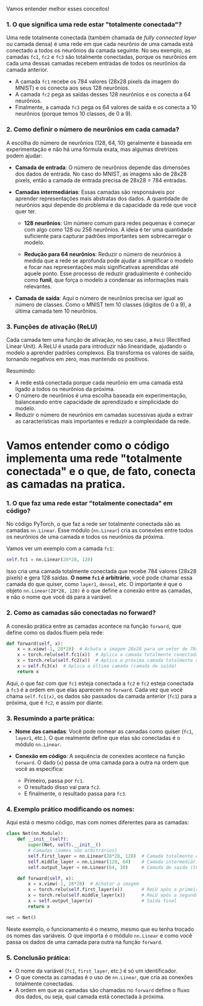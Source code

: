 Vamos entender melhor esses conceitos!

### 1. **O que significa uma rede estar "totalmente conectada"?**
Uma rede totalmente conectada (também chamada de *fully connected layer* ou camada densa) é uma rede em que cada neurônio de uma camada está conectado a todos os neurônios da camada seguinte. No seu exemplo, as camadas `fc1`, `fc2` e `fc3` são totalmente conectadas, porque os neurônios em cada uma dessas camadas recebem entradas de todos os neurônios da camada anterior.

- A camada `fc1` recebe os 784 valores (28x28 pixels da imagem do MNIST) e os conecta aos seus 128 neurônios.
- A camada `fc2` pega as saídas desses 128 neurônios e os conecta a 64 neurônios.
- Finalmente, a camada `fc3` pega os 64 valores de saída e os conecta a 10 neurônios (porque temos 10 classes, de 0 a 9).

### 2. **Como definir o número de neurônios em cada camada?**
A escolha do número de neurônios (128, 64, 10) geralmente é baseada em experimentação e não há uma fórmula exata, mas algumas diretrizes podem ajudar:

- **Camada de entrada**: O número de neurônios depende das dimensões dos dados de entrada. No caso do MNIST, as imagens são de 28x28 pixels, então a camada de entrada precisa de 28x28 = 784 entradas.
  
- **Camadas intermediárias**: Essas camadas são responsáveis por aprender representações mais abstratas dos dados. A quantidade de neurônios aqui depende do problema e da capacidade da rede que você quer ter. 

  - **128 neurônios**: Um número comum para redes pequenas é começar com algo como 128 ou 256 neurônios. A ideia é ter uma quantidade suficiente para capturar padrões importantes sem sobrecarregar o modelo.
  
  - **Redução para 64 neurônios**: Reduzir o número de neurônios à medida que a rede se aprofunda pode ajudar a simplificar o modelo e focar nas representações mais significativas aprendidas até aquele ponto. Esse processo de reduzir gradualmente é conhecido como **funil**, que força o modelo a condensar as informações mais relevantes.

- **Camada de saída**: Aqui o número de neurônios precisa ser igual ao número de classes. Como o MNIST tem 10 classes (dígitos de 0 a 9), a última camada tem 10 neurônios.

### 3. **Funções de ativação (ReLU)**
Cada camada tem uma função de ativação, no seu caso, a `ReLU` (Rectified Linear Unit). A ReLU é usada para introduzir não linearidade, ajudando o modelo a aprender padrões complexos. Ela transforma os valores de saída, tornando negativos em zero, mas mantendo os positivos.

Resumindo:
- A rede está conectada porque cada neurônio em uma camada está ligado a todos os neurônios da próxima.
- O número de neurônios é uma escolha baseada em experimentação, balanceando entre capacidade de aprendizado e simplicidade do modelo.
- Reduzir o número de neurônios em camadas sucessivas ajuda a extrair as características mais importantes e reduzir a complexidade da rede.

# Vamos entender como o código implementa uma rede "totalmente conectada" e o que, de fato, conecta as camadas na pratica.

### 1. **O que faz uma rede estar "totalmente conectada" em código?**
No código PyTorch, o que faz a rede ser totalmente conectada são as camadas `nn.Linear`. Esse módulo (`nn.Linear`) cria as conexões entre todos os neurônios de uma camada e todos os neurônios da próxima.

Vamos ver um exemplo com a camada `fc1`:

```python
self.fc1 = nn.Linear(28*28, 128)
```

Isso cria uma camada totalmente conectada que recebe 784 valores (28x28 pixels) e gera 128 saídas. **O nome `fc1` é arbitrário**, você pode chamar essa camada do que quiser, como `layer1`, `dense1`, etc. O importante é que o objeto `nn.Linear(28*28, 128)` é o que define a conexão entre as camadas, e não o nome que você dá para a variável.

### 2. **Como as camadas são conectadas no forward?**
A conexão prática entre as camadas acontece na função `forward`, que define como os dados fluem pela rede:

```python
def forward(self, x):
    x = x.view(-1, 28*28)  # Achata a imagem 28x28 para um vetor de 784 elementos
    x = torch.relu(self.fc1(x))  # Aplica a camada totalmente conectada e a função de ativação ReLU
    x = torch.relu(self.fc2(x))  # Aplica a próxima camada totalmente conectada e outra ReLU
    x = self.fc3(x)  # Aplica a última camada (camada de saída)
    return x
```

Aqui, o que faz com que `fc1` esteja conectada a `fc2` e `fc2` esteja conectada a `fc3` é a ordem em que elas aparecem no `forward`. Cada vez que você chama `self.fc1(x)`, os dados são passados da camada anterior (`fc1`) para a próxima, que é `fc2`, e assim por diante.

### 3. **Resumindo a parte prática:**
- **Nome das camadas**: Você pode nomear as camadas como quiser (`fc1`, `layer1`, etc.). O que realmente define que elas são conectadas é o módulo `nn.Linear`.
  
- **Conexão em código**: A sequência de conexões acontece na função `forward`. O dado (`x`) passa de uma camada para a outra na ordem que você as especifica:

  - Primeiro, passa por `fc1`.
  - O resultado disso vai para `fc2`.
  - E finalmente, o resultado passa para `fc3`.

### 4. **Exemplo prático modificando os nomes:**
Aqui está o mesmo código, mas com nomes diferentes para as camadas:

```python
class Net(nn.Module):
    def __init__(self):
        super(Net, self).__init__()
        # Camadas (nomes são arbitrários)
        self.first_layer = nn.Linear(28*28, 128)  # Camada totalmente conectada
        self.middle_layer = nn.Linear(128, 64)    # Camada intermediária
        self.output_layer = nn.Linear(64, 10)     # Camada de saída (10 classes)

    def forward(self, x):
        x = x.view(-1, 28*28)  # Achatar a imagem
        x = torch.relu(self.first_layer(x))       # ReLU após a primeira camada
        x = torch.relu(self.middle_layer(x))      # ReLU após a segunda camada
        x = self.output_layer(x)                  # Saída final
        return x

net = Net()
```

Neste exemplo, o funcionamento é o mesmo, mesmo que eu tenha trocado os nomes das variáveis. O que importa é o módulo `nn.Linear` e como você passa os dados de uma camada para outra na função `forward`.

### 5. **Conclusão prática:**
- O nome da variável (`fc1`, `first_layer`, etc.) é só um identificador.
- O que conecta as camadas é o uso de `nn.Linear`, que cria as conexões totalmente conectadas.
- A ordem em que as camadas são chamadas no `forward` define o fluxo dos dados, ou seja, qual camada está conectada à próxima.